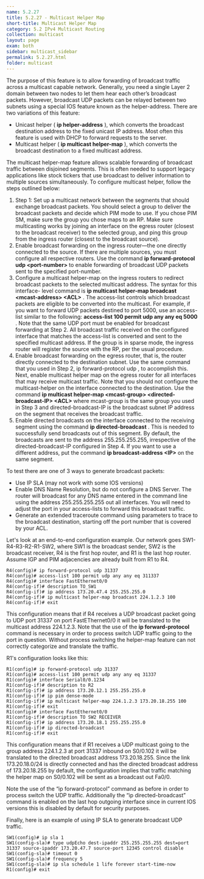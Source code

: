 ```yaml
---
name: 5.2.27
title: 5.2.27 - Multicast Helper Map
short-title: Multicast Helper Map
category: 5.2 IPv4 Multicast Routing
collection: multicast
layout: page
exam: both
sidebar: multicast_sidebar
permalink: 5.2.27.html
folder: multicast
---
```

The purpose of this feature is to allow forwarding of broadcast traffic across a multicast capable network. Generally, you need a single Layer 2 domain between two nodes to let them hear each other’s broadcast packets. However, broadcast UDP packets can be relayed between two subnets using a special IOS feature known as the helper-address. There are two variations of this feature:
- Unicast helper ( **ip helper-address** ), which converts the broadcast destination address to the fixed unicast IP address. Most often this feature is used with DHCP to forward requests to the server.
- Multicast helper ( **ip multicast helper-map** ), which converts the broadcast destination to a fixed multicast address.

The multicast helper-map feature allows scalable forwarding of broadcast traffic between disjoined segments. This is often needed to support legacy applications like stock tickers that use broadcast to deliver information to multiple sources simultaneously. To configure multicast helper, follow the steps outlined below:
1. Step 1: Set up a multicast network between the segments that should exchange broadcast packets. You should select a group to deliver the broadcast packets and decide which PIM mode to use. If you chose PIM SM, make sure the group you chose maps to an RP. Make sure multicasting works by joining an interface on the egress router (closest to the broadcast receiver) to the selected group, and ping this group from the ingress router (closest to the broadcast source).
2. Enable broadcast forwarding on the ingress router—the one directly connected to the source. If there are multiple sources, you must configure all respective routers. Use the command **ip forward-protocol udp \<port-number\>** to enable forwarding of broadcast UDP packets sent to the specified port-number.
3. Configure a multicast helper-map on the ingress routers to redirect broadcast packets to the selected multicast address. The syntax for this interface- level command is **ip multicast helper-map broadcast \<mcast-address\> \<ACL\>** . The access-list controls which broadcast packets are eligible to be converted into the multicast. For example, if you want to forward UDP packets destined to port 5000, use an access-list similar to the following: **access-list 100 permit udp any any eq 5000** . Note that the same UDP port must be enabled for broadcast forwarding at Step 2. All broadcast traffic received on the configured interface that matches the access-list is converted and sent to the specified multicast address. If the group is in sparse mode, the ingress router will register the source with the RP, per the usual procedure.
4. Enable broadcast forwarding on the egress router, that is, the router directly connected to the destination subnet. Use the same command that you used in Step 2, ip forward-protocol udp <port-number> , to accomplish this. Next, enable multicast helper map on the egress router for all interfaces that may receive multicast traffic. Note that you should not configure the multicast-helper on the interface connected to the destination. Use the command **ip multicast helper-map \<mcast-group\> \<directed-broadcast-IP\> \<ACL\>** where mcast-group is the same group you used in Step 3 and directed-broadcast-IP is the broadcast subnet IP address on the segment that receives the broadcast traffic.
5. Enable directed broadcasts on the interface connected to the receiving segment using the command **ip directed-broadcast** . This is needed to successfully send broadcasts out of this segment. By default, the broadcasts are sent to the address 255.255.255.255, irrespective of the directed-broadcast-IP configured in Step 4. If you want to use a different address, put the command **ip broadcast-address \<IP\>** on the same segment.

To test there are one of 3 ways to generate broadcast packets:
- Use IP SLA (may not work with some IOS versions)
- Enable DNS Name Resolution, but do not configure a DNS Server. The router will broadcast for any DNS name entered in the command line using the address 255.255.255.255 out all interfaces. You will need to adjust the port in your access-lists to forward this broadcast traffic.
- Generate an extended traceroute command using parameters to trace to the broadcast destination, starting off the port number that is covered by your ACL.

Let's look at an end-to-end configuration example. Our network goes SW1-R4-R3-R2-R1-SW2, where SW1 is the broadcast sender, SW2 is the broadcast receiver, R4 is the first hop router, and R1 is the last hop router. Assume IGP and PIM adjacencies are already built from R1 to R4.
```
R4(config)# ip forward-protocol udp 31337
R4(config)# access-list 100 permit udp any any eq 311337
R4(config)# interface FastEthernet0/0
R4(config-if)# description TO_SW1
R4(config-if)# ip address 173.20.47.4 255.255.255.0
R4(config-if)# ip multicast helper-map broadcast 224.1.2.3 100
R4(config-if)# exit
```
This configuration means that if R4 receives a UDP broadcast packet going to UDP port 31337 on port FastEThernet0/0 it will be translated to the multicast address 224.1.2.3. Note that the use of the **ip forward-protocol** command is necessary in order to process switch UDP traffic going to the port in question. Without process switching the helper-map feature can not correctly categorize and translate the traffic.

R1's configuration looks like this:
```
R1(config)# ip forward-protocol udp 31337
R1(config)# access-list 100 permit udp any any eq 31337
R1(config)# interface Serial0/0.1234
R1(config-if)# description to R2
R1(config-if)# ip address 173.20.12.1 255.255.255.0
R1(config-if)# ip pim dense-mode
R1(config-if)# ip multicast helper-map 224.1.2.3 173.20.18.255 100
R1(config-if)# exit
R1(config)# interface FastEthernet0/0
R1(config-if)# description TO SW2 RECEIVER
R1(config-if)# ip address 173.20.18.1 255.255.255.0
R1(config-if)# ip directed-broadcast
R1(config-if)# exit
```
This configuration means that if R1 receives a UDP multicast going to the group address 224.1.2.3 at port 31337 inbound on S0/0.102 it will be translated to the directed broadcast address 173.20.18.255. Since the link 173.20.18.0/24 is directly connected and has the directed broadcast address of 173.20.18.255 by default, the configuration implies that traffic matching the helper map on S0/0.102 will be sent as a broadcast out Fa0/0.

Note the use of the “ip forward-protocol” command as before in order to process switch the UDP traffic. Additionally the “ip directed-broadcast” command is enabled on the last hop outgoing interface since in current IOS versions this is disabled by default for security purposes.

Finally, here is an example of using IP SLA to generate broadcast UDP traffic.
```
SW1(config)# ip sla 1
SW1(config-sla)# type udpEcho dest-ipaddr 255.255.255.255 dest=port 31337 source-ipaddr 173.20.47.7 source-port 12345 control disable
SW1(config-sla)# timeout 0
SW1(config-sla)# frequency 5
SW1(config-sla)# ip sla schedule 1 life forever start-time-now
R1(config)# exit
```
